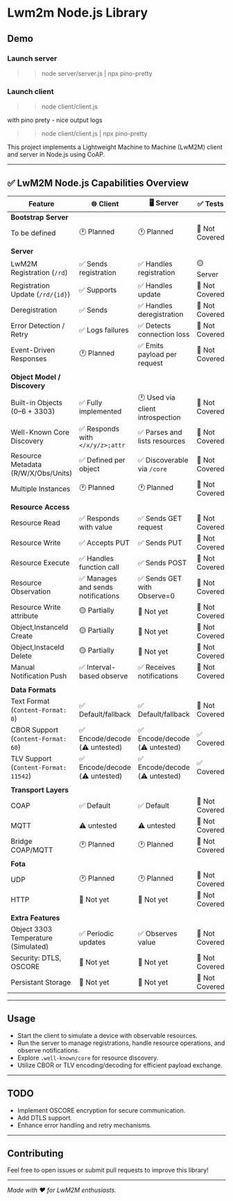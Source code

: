 
# Lwm2m Node.js Library

## Demo

### Launch server

>> node server/server.js | npx pino-pretty

### Launch client

>> node client/client.js

with pino prety - nice output logs
>> node client/client.js | npx pino-pretty

This project implements a Lightweight Machine to Machine (LwM2M) client and server in Node.js using CoAP.

---

## ✅ LwM2M Node.js Capabilities Overview

| Feature                              | 🌐 Client                         | 🖥️ Server                           | ✅ Tests        |
|--------------------------------------|-----------------------------------|-------------------------------------|-----------------|
| **Bootstrap Server**                 |                                   |                                     |                 |
| To be defined                        | 🕐 Planned                        | 🕐 Planned                          | 🛑 Not Covered  |
|                                      |                                   |                                     |                 |
| **Server**                           |                                   |                                     |                 |
| LwM2M Registration (`/rd`)           | ✅ Sends registration             | ✅ Handles registration             | 🟡 Server	   |
| Registration Update (`/rd/{id}`)     | ✅ Supports                       | ✅ Handles update                   | 🛑 Not Covered  |
| Deregistration                       | ✅ Sends                          | ✅ Handles deregistration           | 🛑 Not Covered  |
| Error Detection / Retry              | ✅ Logs failures                  | ✅ Detects connection loss          | 🛑 Not Covered  |
| Event-Driven Responses               | 🕐 Planned                        | ✅ Emits payload per request        | 🛑 Not Covered  |
|                                      |                                   |                                     |                 |
| **Object Model / Discovery**         |                                   |                                     |                 |
| Built-in Objects (0–6 + 3303)        | ✅ Fully implemented              | 🕐 Used via client introspection    | 🛑 Not Covered  |
| Well-Known Core Discovery            | ✅ Responds with `</x/y/z>;attr`  | ✅ Parses and lists resources       | 🛑 Not Covered  |
| Resource Metadata (R/W/X/Obs/Units)  | ✅ Defined per object             | ✅ Discoverable via `/core`         | 🛑 Not Covered  |
| Multiple Instances                   | 🕐 Planned                        | 🕐 Planned                          | 🛑 Not Covered  |
|                                      |                                   |                                     |                 |
| **Resource Access**                  |                                   |                                     |                 |
| Resource Read                        | ✅ Responds with value            | ✅ Sends GET request                | 🛑 Not Covered  |
| Resource Write                       | ✅ Accepts PUT                    | ✅ Sends PUT                        | 🛑 Not Covered  |
| Resource Execute                     | ✅ Handles function call          | ✅ Sends POST                       | 🛑 Not Covered  |
| Resource Observation                 | ✅ Manages and sends notifications| ✅ Sends GET with Observe=0         | 🛑 Not Covered  |
| Resource Write attribute             | 🟡 Partially                      | 🛑 Not yet                          | 🛑 Not Covered  |
| Object,InstanceId Create             | 🟡 Partially                      | 🛑 Not yet                          | 🛑 Not Covered  |
| Object,InstaceId Delete              | 🟡 Partially                      | 🛑 Not yet                          | 🛑 Not Covered  |
| Manual Notification Push             | ✅ Interval-based observe         | ✅ Receives notifications           | 🛑 Not Covered  |
|                                      |                                   |                                     |                 |
| **Data Formats**                     |                                   |                                     |                 |
| Text Format (`Content-Format: 0`)    | ✅ Default/fallback               | ✅ Default/fallback                 | 🛑 Not Covered  |
| CBOR Support (`Content-Format: 60`)  | ✅ Encode/decode (⚠️ untested)    | ✅ Encode/decode (⚠️ untested)      | ✅ Covered      |
| TLV Support (`Content-Format: 11542`)| ✅ Encode/decode (⚠️ untested)    | ✅ Encode/decode (⚠️ untested)      | ✅ Covered      |
|                                      |                                   |                                     |                 |
| **Transport Layers**                 |                                   |                                     |                 |
| COAP                                 | ✅ Default                        | ✅ Default                          | 🛑 Not Covered  |
| MQTT                                 | ⚠️ untested                       | ⚠️ untested                         | 🛑 Not Covered  |
| Bridge COAP/MQTT                     | 🕐 Planned                        | 🕐 Planned                          | 🛑 Not Covered  |
|                                      |                                   |                                     |                 |
| **Fota**                             |                                   |                                     |                 |
| UDP                                  | 🕐 Planned                        | 🕐 Planned                          | 🛑 Not Covered  |
| HTTP                                 | 🛑 Not yet                        | 🛑 Not yet                          | 🛑 Not Covered  |
|                                      |                                   |                                     |                 |
| **Extra Features**                   |                                   |                                     |                 |
| Object 3303 Temperature (Simulated)  | ✅ Periodic updates               | ✅ Observes value                   | 🛑 Not Covered  |
| Security: DTLS, OSCORE               | 🛑 Not yet                        | 🛑 Not yet                          | 🛑 Not Covered  |
| Persistant Storage                   | 🛑 Not yet                        | 🛑 Not yet                          | 🛑 Not Covered  |


---

## Usage

- Start the client to simulate a device with observable resources.
- Run the server to manage registrations, handle resource operations, and observe notifications.
- Explore `.well-known/core` for resource discovery.
- Utilize CBOR or TLV encoding/decoding for efficient payload exchange.

---

## TODO

- Implement OSCORE encryption for secure communication.
- Add DTLS support.
- Enhance error handling and retry mechanisms.

---

## Contributing

Feel free to open issues or submit pull requests to improve this library!

---

*Made with ❤️ for LwM2M enthusiasts.*

